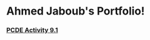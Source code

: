 # Ahmed Jaboub's Portfolio!
### [PCDE Activity 9.1](https://progammer3000.github.io/PCDE-Activity-9.1/)
